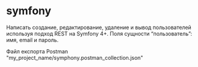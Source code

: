 # symfony

Написать создание, редактирование, удаление и вывод пользователей используя подход
REST на Symfony 4+.
Поля сущности “пользователь”: имя, email и пароль.

Файл експорта Postman  "my_project_name/symphony.postman_collection.json" 
